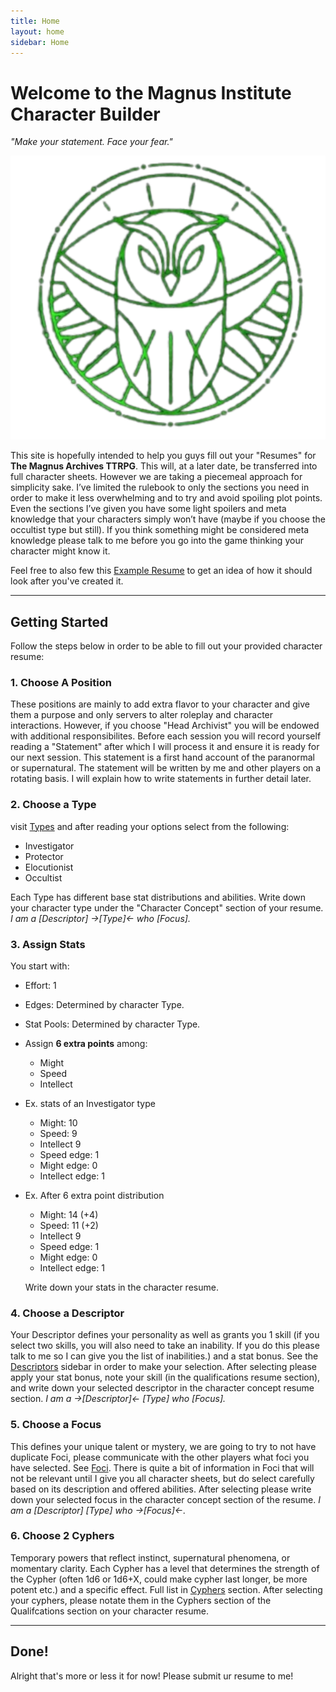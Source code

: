 ```yaml
---
title: Home
layout: home
sidebar: Home
---
```


# Welcome to the Magnus Institute Character Builder

_"Make your statement. Face your fear."_

![](logo.png)

This site is hopefully intended to help you guys fill out your "Resumes" for **The Magnus Archives TTRPG**. This will, at a later date, be transferred into full character sheets. However we are taking a piecemeal approach for simplicity sake.
I’ve limited the rulebook to only the sections you need in order to make it less overwhelming and to try and avoid spoiling plot points. Even the sections I’ve given you have some light spoilers and meta knowledge that your characters simply won’t have (maybe if you choose the occultist type but still). If you think something might be considered meta knowledge please talk to me before you go into the game thinking your character might know it.

Feel free to also few this [Example Resume](https://docs.google.com/document/d/1snHpjgP5YTR79IViiTZ6rHR8q54Uc19cGqiIeuR8T0Y/edit?usp=sharing) to get an idea of how it should look after you've created it.



---

## Getting Started

Follow the steps below in order to be able to fill out your provided character resume:

### 1. Choose A Position

These positions are mainly to add extra flavor to your character and give them a purpose and only servers to alter roleplay and character interactions. However, if you choose "Head Archivist" you will be endowed with additional responsibilites.
Before each session you will record yourself reading a "Statement" after which I will process it and ensure it is ready for our next session. This statement is a first hand account of the paranormal or supernatural. The statement will be written by me and other players on a rotating basis. I will explain how to write statements in further detail later.

### 2. Choose a Type

visit [Types](/TMAQuickStart/types.html) and after reading your options select from the following:
- Investigator
- Protector
- Elocutionist
- Occultist

Each Type has different base stat distributions and abilities. Write down your character type under the "Character Concept" section of your resume.
_I am a [Descriptor] ->[Type]<- who [Focus]._

### 3. Assign Stats

You start with:
- Effort: 1
- Edges: Determined by character Type.
- Stat Pools: Determined by character Type.
- Assign **6 extra points** among:
  - Might
  - Speed
  - Intellect

- Ex. stats of an Investigator type
  - Might: 10
  - Speed: 9
  - Intellect 9
  - Speed edge: 1
  - Might edge: 0
  - Intellect edge: 1

- Ex. After 6 extra point distribution
  - Might: 14 (+4)
  - Speed: 11 (+2)
  - Intellect 9
  - Speed edge: 1
  - Might edge: 0
  - Intellect edge: 1 
 
  Write down your stats in the character resume.

### 4. Choose a Descriptor

Your Descriptor defines your personality as well as grants you 1 skill (if you select two skills, you will also need to take an inability. If you do this please talk to me so I can give you the list of inabilities.) and a stat bonus. See the [Descriptors](/TMAQuickStart/descriptors.html) sidebar in order to make your selection.
After selecting please apply your stat bonus, note your skill (in the qualifications resume section), and write down your selected descriptor in the character concept resume section.
_I am a ->[Descriptor]<- [Type] who [Focus]._


### 5. Choose a Focus

This defines your unique talent or mystery, we are going to try to not have duplicate Foci, please communicate with the other players what foci you have selected. See [Foci](/TMAQuickStart/foci.html).
There is quite a bit of information in Foci that will not be relevant until I give you all character sheets, but do select carefully based on its description and offered abilities. After selecting please write down your selected focus in the character concept section of the resume.
_I am a [Descriptor] [Type] who ->[Focus]<-._

### 6. Choose 2 Cyphers

Temporary powers that reflect instinct, supernatural phenomena, or momentary clarity. Each Cypher has a level that determines the strength of the Cypher (often 1d6 or 1d6+X, could make cypher last longer, be more potent etc.) and a specific effect. Full list in [Cyphers](/TMAQuickStart/cyphers.html) section. After selecting your cyphers, please notate them in the Cyphers section of the Qualifcations section on your character resume.

---

## Done!

Alright that's more or less it for now! Please submit ur resume to me!
